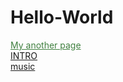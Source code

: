 <head>
  <link rel="stylesheet" href="test.css">
</head>

# Hello-World
<a style="color:rgb(64,128,64);" href="http://worldofchaos.github.io">My another page</a><br>
<a href="https://dolmangksun.github.io/1/">INTRO</a>
<br><a href="1.html">music</a>
